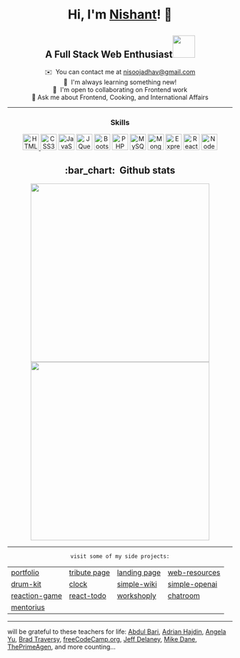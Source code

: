 <body>
  
  <div align="center">
    
<!--   <img src="https://raw.githubusercontent.com/gist/patevs/b007a0e98fb216438d4cbf559fac4166/raw/88f20c9d749d756be63f22b09f3c4ac570bc5101/programming.gif" alt="programmer gif" style="max-width: 100%; display: inline-block; width: 40%"/> -->
  
# Hi, I'm [Nishant](https://linktr.ee/nisoojadhav/)! 👋 
  A Full Stack Web Enthusiast<img src="https://media.giphy.com/media/qjqUcgIyRjsl2/giphy.gif" width="50" />
  -------------------------

  ✉️  You can contact me at [nisoojadhav@gmail.com](mailto:nisoojadhav@gmail.com)<br>
  🚀  I'm always learning something new!<br>
  🤝  I'm open to collaborating on Frontend work<br>
  💬 Ask me about Frontend, Cooking, and International Affairs<br>
    
  -------------------------
  <!--![](https://komarev.com/ghpvc/?username=nisoojadhav&style=for-the-badge)-->
  
  </div>

  <div align="center">  
  
### Skills

  <p align="center">
    <a href="https://developer.mozilla.org/en-US/docs/Glossary/HTML5" target="_blank" rel="noreferrer"><img src="https://raw.githubusercontent.com/danielcranney/readme-generator/main/public/icons/skills/html5-colored.svg" width="36" height="36" alt="HTML5" />   </a>
    <a href="https://www.w3.org/TR/CSS/#css" target="_blank" rel="noreferrer"><img src="https://raw.githubusercontent.com/danielcranney/readme-generator/main/public/icons/skills/css3-colored.svg" width="36" height="36" alt="CSS3" /></a>
    <a href="https://developer.mozilla.org/en-US/docs/Web/JavaScript" target="_blank" rel="noreferrer"><img src="https://raw.githubusercontent.com/danielcranney/readme-generator/main/public/icons/skills/javascript-colored.svg" width="36" height="36" alt="JavaScript" /></a>
    <a href="https://jquery.com/" target="_blank" rel="noreferrer"><img src="https://raw.githubusercontent.com/danielcranney/readme-generator/main/public/icons/skills/jquery-colored.svg" width="36" height="36" alt="JQuery" /></a>
    <a href="https://getbootstrap.com/" target="_blank" rel="noreferrer"><img src="https://raw.githubusercontent.com/danielcranney/readme-generator/main/public/icons/skills/bootstrap-colored.svg" width="36" height="36" alt="Bootstrap" /></a>
    <a href="https://www.php.net/" target="_blank" rel="noreferrer"><img src="https://raw.githubusercontent.com/danielcranney/readme-generator/main/public/icons/skills/php-colored.svg" width="36" height="36" alt="PHP" /></a>
    <a href="https://www.mysql.com/" target="_blank" rel="noreferrer"><img src="https://raw.githubusercontent.com/danielcranney/readme-generator/main/public/icons/skills/mysql-colored.svg" width="36" height="36" alt="MySQL" /></a>
    <a href="https://www.mongodb.com/" target="_blank" rel="noreferrer"><img src="https://raw.githubusercontent.com/danielcranney/readme-generator/main/public/icons/skills/mongodb-colored.svg" width="36" height="36" alt="MongoDB" /></a>
    <a href="https://expressjs.com/" target="_blank" rel="noreferrer"><img src="https://raw.githubusercontent.com/danielcranney/readme-generator/main/public/icons/skills/express-colored.svg" width="36" height="36" alt="Express" /></a>
    <a href="https://reactjs.org/" target="_blank" rel="noreferrer"><img src="https://raw.githubusercontent.com/danielcranney/readme-generator/main/public/icons/skills/react-colored.svg" width="36" height="36" alt="React" /></a>
    <a href="https://nodejs.org/en/" target="_blank" rel="noreferrer"><img src="https://raw.githubusercontent.com/danielcranney/readme-generator/main/public/icons/skills/nodejs-colored.svg" width="36" height="36" alt="NodeJS" /></a>
</p>

<h2>:bar_chart: &nbsp;Github stats </h2>
<span>
<a href="http://www.github.com/nisoojadhav">
<img src="https://github-readme-stats.vercel.app/api?username=nisoojadhav&show_icons=true&hide=&count_private=true&title_color=3382ed&text_color=0f172a&icon_color=3382ed&bg_color=ffffff&hide_border=true&show_icons=true" width="400"/>
<img src="https://github-readme-streak-stats.herokuapp.com/?user=nisoojadhav&stroke=0f172a&background=ffffff&ring=3382ed&fire=3382ed&currStreakNum=0f172a&currStreakLabel=3382ed&sideNums=0f172a&sideLabels=0f172a&dates=0f172a&hide_border=true" width="400"/></a>
</span>
    
----
    visit some of my side projects:
  </div>
      
  <table>
    <tr>
      <td><a href="https://nisootech.vercel.app/">portfolio</a></td>
      <td><a href="https://nisoojadhav.github.io/namdev-sutar/">tribute page</a></td>
      <td><a href="https://nisoojadhav.github.io/haukara/">landing page</a></td>
      <td><a href="https://nisoojadhav.github.io/resources">web-resources</a></td>
    </tr>
    <tr>
      <td><a href="https://nisoojadhav.github.io/drum-kit/">drum-kit</a></td>
      <td><a href="https://nisoojadhav.github.io/clock/">clock</a></td>
      <td><a href="https://wikipedia-nj.vercel.app/">simple-wiki</a></td>
      <td><a href="https://openai-nj.vercel.app/">simple-openai</a></td>
    </tr>
    <tr>
      <td><a href="https://reaction-timer-nj.vercel.app/">reaction-game</a></td>
      <td><a href="https://react-todo-nj.vercel.app/">react-todo</a></td>
      <td><a href="https://workshop-docs.vercel.app/">workshoply</a></td>
      <td><a href="https://mentorius.netlify.app/chat">chatroom</a></td>
    </tr>    
    <tr>
      <td><a href="https://mentorius.netlify.app/">mentorius</a></td>
    </tr>
  </table>
  
----  
will be grateful to these teachers for life: [Abdul Bari](https://www.youtube.com/@abdul_bari), [Adrian Hajdin](https://www.youtube.com/@javascriptmastery/), [Angela Yu](https://www.udemy.com/course/the-complete-web-development-bootcamp/), [Brad Traversy](https://www.youtube.com/@TraversyMedia), [freeCodeCamp.org](https://www.youtube.com/@freecodecamp), [Jeff Delaney](https://www.youtube.com/@Fireship/), [Mike Dane](https://www.youtube.com/@GiraffeAcademy), [ThePrimeAgen](https://www.youtube.com/@ThePrimeagen), and more counting...
</body>
